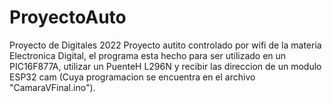 # ProyectoAuto
Proyecto de Digitales 2022
Proyecto autito controlado por wifi de la materia Electronica Digital, el programa esta hecho para ser utilizado en un PIC16F877A, utilizar un PuenteH L296N y recibir las direccion de un modulo ESP32 cam (Cuya programacion se encuentra en el archivo "CamaraVFinal.ino").
